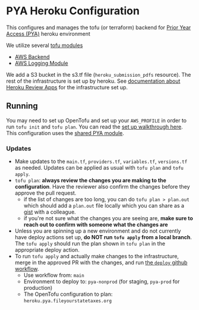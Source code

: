 # PYA Heroku Configuration

This configures and manages the tofu (or terraform) backend for [Prior Year Access (PYA)](https://github.com/codeforamerica/pya) heroku environment

We utilize several [tofu modules](https://github.com/codeforamerica/tofu-modules?tab=readme-ov-file)
- [AWS Backend](https://github.com/codeforamerica/tofu-modules-aws-backend)
- [AWS Logging Module](https://github.com/codeforamerica/tofu-modules-aws-logging)

We add a S3 bucket in the s3.tf file (`heroku_submission_pdfs` resource). The rest of the infrastructure is set up by heroku.
See [documentation about Heroku Review Apps](https://devcenter.heroku.com/articles/github-integration-review-apps) for the infrastructure set up.

## Running

You may need to set up OpenTofu and set up your `AWS_PROFILE` in order to run `tofu init` and `tofu plan`.
You can read the [set up walkthrough here](https://www.notion.so/cfa/Setting-up-new-tax-benefits-backend-infrastructure-using-OpenTofu-200373fd79b2809cab2fc8c0eead8d1a?source=copy_link#200373fd79b280ce8b43c466ec7093e5).
This configuration uses the [shared PYA module](https://github.com/codeforamerica/tax-benefits-backend/tree/main/tofu/modules/pya).

### Updates

- Make updates to the `main.tf`, `providers.tf`, `variables.tf`, `versions.tf` as needed.
Updates can be applied as usual with `tofu plan` and `tofu apply`.
- `tofu plan`: **always review the changes you are making to the configuration**.
  Have the reviewer also confirm the changes before they approve the pull request.
  - if the list of changes are too long, you can do `tofu plan > plan.out`
    which should add a `plan.out` file locally which you can share as a [gist](https://gist.github.com/) with a colleague.
  - if you're not sure what the changes you are seeing are,
    **make sure to reach out to confirm with someone what the changes are**
- Unless you are spinning up a new environment and do not currently have deploy actions set up,
  **do NOT run `tofu apply` from a local branch**. The `tofu apply` should run the plan shown in
  `tofu plan` in the appropriate deploy action.
- To run `tofu apply` and actually make changes to the infrastructure,
  merge in the approved PR with the changes, and run [the `deploy` github workflow](https://github.com/codeforamerica/tax-benefits-backend/actions/workflows/deploy.yaml).
  - Use workflow from: `main`
  - Environment to deploy to: `pya-nonprod` (for staging, `pya-prod` for production)
  - The OpenTofu configuration to plan: `heroku.pya.fileyourstatetaxes.org`

